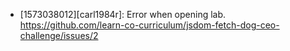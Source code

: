 * [1573038012][carl1984r]: Error when opening lab.  https://github.com/learn-co-curriculum/jsdom-fetch-dog-ceo-challenge/issues/2  
